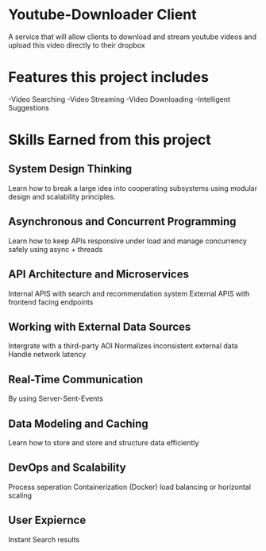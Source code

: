 # Youtube-Downloader Client
A service that will allow clients to download and stream youtube videos and upload this video directly to their dropbox 

# Features this project includes
-Video Searching
-Video Streaming
-Video Downloading
-Intelligent Suggestions

# Skills Earned from this project

## System Design Thinking
Learn how to break a large idea into cooperating subsystems using modular design and scalability principles.

## Asynchronous and Concurrent Programming
Learn how to keep APIs responsive under load and manage concurrency safely using async + threads

## API Architecture and Microservices
Internal APIS with search and recommendation system
External APIS with frontend facing endpoints

## Working with External Data Sources 
Intergrate with a third-party AOI 
Normalizes inconsistent external data
Handle network latency

## Real-Time Communication
By using Server-Sent-Events

## Data Modeling and Caching
Learn how to store and store and structure data efficiently

## DevOps and Scalability
Process seperation
Containerization (Docker)
load balancing or horizontal scaling

## User Expiernce
Instant Search results





